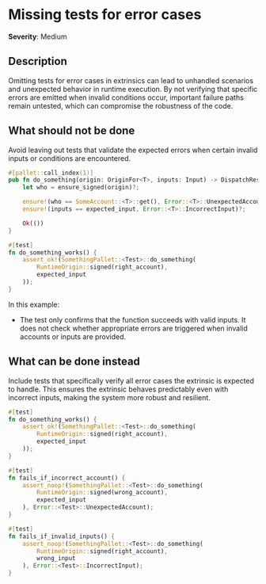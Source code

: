 # Missing tests for error cases

**Severity**: Medium

## Description

Omitting tests for error cases in extrinsics can lead to unhandled scenarios and unexpected behavior in runtime execution. By not verifying that specific errors are emitted when invalid conditions occur, important failure paths remain untested, which can compromise the robustness of the code.

## What should not be done

Avoid leaving out tests that validate the expected errors when certain invalid inputs or conditions are encountered.

```rust
#[pallet::call_index(1)]
pub fn do_something(origin: OriginFor<T>, inputs: Input) -> DispatchResult {
	let who = ensure_signed(origin)?;

    ensure!(who == SomeAccount::<T>::get(), Error::<T>::UnexpectedAccount)?;
    ensure!(inputs == expected_input, Error::<T>::IncorrectInput)?;

    Ok(())
}

#[test]
fn do_something_works() {
    assert_ok!(SomethingPallet::<Test>::do_something(
        RuntimeOrigin::signed(right_account),
        expected_input
    ));
}
```

In this example:

- The test only confirms that the function succeeds with valid inputs. It does not check whether appropriate errors are triggered when invalid accounts or inputs are provided.

## What can be done instead

Include tests that specifically verify all error cases the extrinsic is expected to handle. This ensures the extrinsic behaves predictably even with incorrect inputs, making the system more robust and resilient.

```rust
#[test]
fn do_something_works() {
    assert_ok!(SomethingPallet::<Test>::do_something(
        RuntimeOrigin::signed(right_account),
        expected_input
    ));
}

#[test]
fn fails_if_incorrect_account() {
    assert_noop!(SomethingPallet::<Test>::do_something(
        RuntimeOrigin::signed(wrong_account),
        expected_input
    ), Error::<Test>::UnexpectedAccount);
}

#[test]
fn fails_if_invalid_inputs() {
    assert_noop!(SomethingPallet::<Test>::do_something(
        RuntimeOrigin::signed(right_account),
        wrong_input
    ), Error::<Test>::IncorrectInput);
}
```
